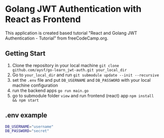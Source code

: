 # Golang JWT Authentication with React as Frontend

This application is created based tutorial "React and Golang JWT Authentication - Tutorial" from freeCodeCamp.org.

## Getting Start

1. Clone the repository in your local machine `git clone github.com/aysf/go-learn_jwt-auth.git your_local_dir`
2. Go to `your_local_dir` and run `git submodule update --init --recursive`
3. set the `.env` file and put `DB_USERNAME` and `DB_PASSWORD` with your local machine configuration
4. run the backend apps `go run main.go`
5. go to submodule folder `view` and run frontend (react) app `npm install && npm start`

## .env example

```sh
DB_USERNAME="username"
DB_PASSWORD="secret"
```
